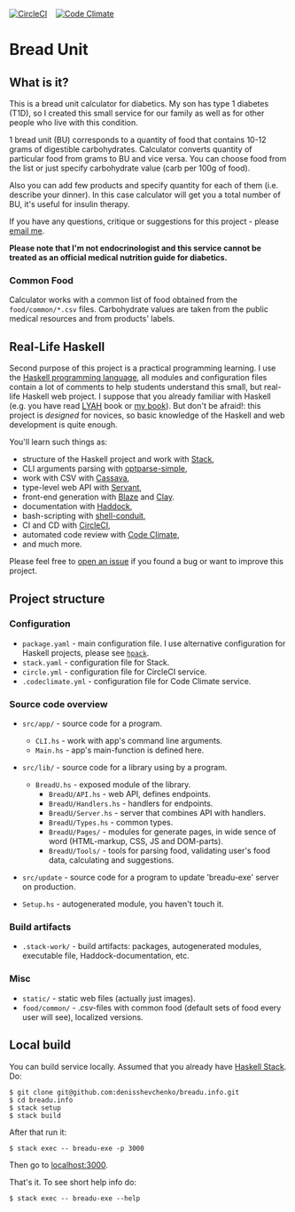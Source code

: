 [![CircleCI](https://circleci.com/gh/denisshevchenko/breadu.info.svg?style=shield&circle-token=17c278ce24f3329b9d2f8039410020ead3f9ecb2)](https://circleci.com/gh/denisshevchenko/breadu.info)&nbsp;&nbsp;&nbsp;&nbsp;[![Code Climate](https://codeclimate.com/github/codeclimate/codeclimate/badges/gpa.svg)](https://codeclimate.com/github/denisshevchenko/breadu.info)

# Bread Unit

## What is it?

This is a bread unit calculator for diabetics. My son has type 1 diabetes (T1D), so I created this small service for our family as well as for other people who live with this condition.

1 bread unit (BU) corresponds to a quantity of food that contains 10-12 grams of digestible carbohydrates. Calculator converts quantity of particular food from grams to BU and vice versa. You can choose food from the list or just specify carbohydrate value (carb per 100g of food).

Also you can add few products and specify quantity for each of them (i.e. describe your dinner). In this case calculator will get you a total number of BU, it's useful for insulin therapy.

If you have any questions, critique or suggestions for this project - please [email me](mailto:me@dshevchenko.biz).

**Please note that I'm not endocrinologist and this service cannot be treated as an official medical nutrition guide for diabetics.**

### Common Food

Calculator works with a common list of food obtained from the `food/common/*.csv` files. Carbohydrate values are taken from the public medical resources and from products' labels.

## Real-Life Haskell

Second purpose of this project is a practical programming learning. I use the [Haskell programming language](https://haskell-lang.org/), all modules and configuration files contain a lot of comments to help students understand this small, but real-life Haskell web project. I suppose that you already familiar with Haskell (e.g. you have read [LYAH](http://learnyouahaskell.com/) book or [my book](https://www.ohaskell.guide/)). But don't be afraid!: this project is _designed_ for novices, so basic knowledge of the Haskell and web development is quite enough.

You'll learn such things as:

* structure of the Haskell project and work with [Stack](https://docs.haskellstack.org/en/stable/README/),
* CLI arguments parsing with [optparse-simple](http://hackage.haskell.org/package/optparse-simple),
* work with CSV with [Cassava](https://hackage.haskell.org/package/cassav://hackage.haskell.org/package/cassava),
* type-level web API with [Servant](http://haskell-servant.readthedocs.io/en/stable/),
* front-end generation with [Blaze](https://jaspervdj.be/blaze://jaspervdj.be/blaze/) and [Clay](http://fvisser.nl/clay/).
* documentation with [Haddock](https://www.haskell.org/haddock/),
* bash-scripting with [shell-conduit](https://hackage.haskell.org/package/shell-conduit),
* CI and CD with [CircleCI](https://circleci.com/),
* automated code review with [Code Climate](https://codeclimate.com/),
* and much more.

Please feel free to [open an issue](https://github.com/denisshevchenko/breadu.info/issues) if you found a bug or want to improve this project.

## Project structure

### Configuration

* `package.yaml` - main configuration file. I use alternative configuration for Haskell projects, please see [`hpack`](https://github.com/sol/hpack).
* `stack.yaml` - configuration file for Stack.
* `circle.yml` - configuration file for CircleCI service.
* `.codeclimate.yml` - configuration file for Code Climate service.

### Source code overview

* `src/app/` - source code for a program.
    * `CLI.hs` - work with app's command line arguments.
    * `Main.hs` - app's main-function is defined here.

* `src/lib/` - source code for a library using by a program.
    * `BreadU.hs` - exposed module of the library.
        * `BreadU/API.hs` - web API, defines endpoints.
        * `BreadU/Handlers.hs` - handlers for endpoints.
        * `BreadU/Server.hs` - server that combines API with handlers.
        * `BreadU/Types.hs` - common types.
        * `BreadU/Pages/` - modules for generate pages, in wide sence of word (HTML-markup, CSS, JS and DOM-parts).
        * `BreadU/Tools/` - tools for parsing food, validating user's food data, calculating and suggestions.

* `src/update` - source code for a program to update 'breadu-exe' server on production.

* `Setup.hs` - autogenerated module, you haven't touch it.

### Build artifacts

* `.stack-work/` - build artifacts: packages, autogenerated modules, executable file, Haddock-documentation, etc.

### Misc

* `static/` - static web files (actually just images).
* `food/common/` - .csv-files with common food (default sets of food every user will see), localized versions.

## Local build

You can build service locally. Assumed that you already have [Haskell Stack](https://docs.haskellstack.org/en/stable/README/). Do:

```
$ git clone git@github.com:denisshevchenko/breadu.info.git
$ cd breadu.info
$ stack setup
$ stack build
```

After that run it:

```
$ stack exec -- breadu-exe -p 3000
```

Then go to [localhost:3000](http://localhost:3000).

That's it. To see short help info do:

```
$ stack exec -- breadu-exe --help
```
